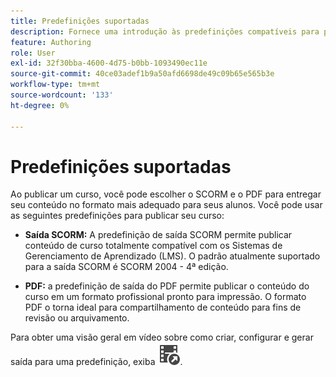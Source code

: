 ```yaml
---
title: Predefinições suportadas
description: Fornece uma introdução às predefinições compatíveis para publicação de um curso no Treinamento e aprendizado do produto
feature: Authoring
role: User
exl-id: 32f30bba-4600-4d75-b0bb-1093490ec11e
source-git-commit: 40ce03adef1b9a50afd6698de49c09b65e565b3e
workflow-type: tm+mt
source-wordcount: '133'
ht-degree: 0%

---
```


# Predefinições suportadas

Ao publicar um curso, você pode escolher o SCORM e o PDF para entregar seu conteúdo no formato mais adequado para seus alunos. Você pode usar as seguintes predefinições para publicar seu curso:

- **Saída SCORM:** A predefinição de saída SCORM permite publicar conteúdo de curso totalmente compatível com os Sistemas de Gerenciamento de Aprendizado (LMS). O padrão atualmente suportado para a saída SCORM é SCORM 2004 - 4ª edição.

- **PDF:** a predefinição de saída do PDF permite publicar o conteúdo do curso em um formato profissional pronto para impressão. O formato PDF o torna ideal para compartilhamento de conteúdo para fins de revisão ou arquivamento.

Para obter uma visão geral em vídeo sobre como criar, configurar e gerar saída para uma predefinição, exiba [![](assets/Smock_VideoCheckedOut_18_N.svg)](https://video.tv.adobe.com/v/3469529/aem-guides-learning-content).